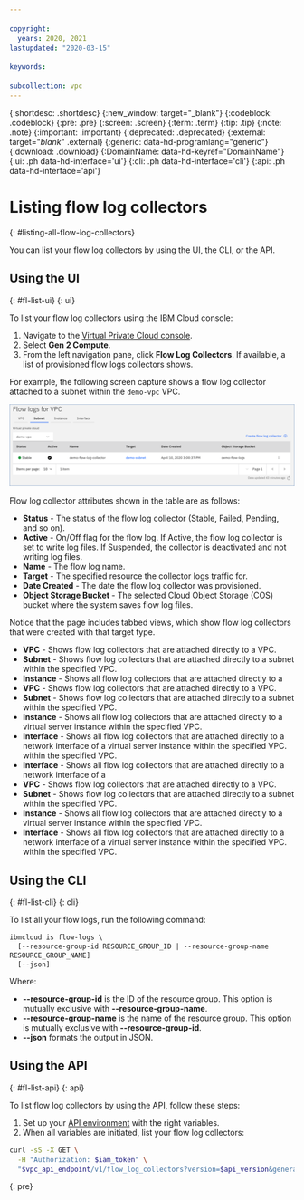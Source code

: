 ```yaml
---

copyright:
  years: 2020, 2021
lastupdated: "2020-03-15"

keywords:  

subcollection: vpc
---
```


{:shortdesc: .shortdesc}
{:new_window: target="_blank"}
{:codeblock: .codeblock}
{:pre: .pre}
{:screen: .screen}
{:term: .term}
{:tip: .tip}
{:note: .note}
{:important: .important}
{:deprecated: .deprecated}
{:external: target="_blank_" .external}
{:generic: data-hd-programlang="generic"}
{:download: .download}
{:DomainName: data-hd-keyref="DomainName"}
{:ui: .ph data-hd-interface='ui'}
{:cli: .ph data-hd-interface='cli'}
{:api: .ph data-hd-interface='api'}

# Listing flow log collectors
{: #listing-all-flow-log-collectors}

You can list your flow log collectors by using the UI, the CLI, or the API.

## Using the UI
{: #fl-list-ui}
{: ui}

To list your flow log collectors using the IBM Cloud console:

1. Navigate to the [Virtual Private Cloud console](https://cloud.ibm.com/vpc/).
2. Select **Gen 2 Compute**.
3. From the left navigation pane, click **Flow Log Collectors**. If available, a list of provisioned flow logs collectors shows.  

For example, the following screen capture shows a flow log collector attached to a subnet within the `demo-vpc` VPC.

   ![Subnet Tab](./images/flow-log-subnet-tab-items.png "Subnet List View")   


Flow log collector attributes shown in the table are as follows:

   * **Status** - The status of the flow log collector (Stable, Failed, Pending, and so on).
   * **Active** - On/Off flag for the flow log. If Active, the flow log collector is set to write log files. If Suspended, the collector is deactivated and not writing log files.
   * **Name** - The flow log name.
   * **Target** - The specified resource the collector logs traffic for.
   * **Date Created** - The date the flow log collector was provisioned.
   * **Object Storage Bucket** - The selected Cloud Object Storage (COS) bucket where the system saves flow log files.

   Notice that the page includes tabbed views, which show flow log collectors that were created with that target type.  

   * **VPC** - Shows flow log collectors that are attached directly to a VPC.
   * **Subnet** - Shows flow log collectors that are attached directly to a subnet within the specified VPC.
   * **Instance** - Shows all flow log collectors that are attached directly to a 
   * **VPC** - Shows flow log collectors that are attached directly to a VPC.
   * **Subnet** - Shows flow log collectors that are attached directly to a subnet within the specified VPC.
   * **Instance** - Shows all flow log collectors that are attached directly to a virtual server instance within the specified VPC.
   * **Interface** - Shows all flow log collectors that are attached directly to a network interface of a virtual server instance within the specified VPC. within the specified VPC.
   * **Interface** - Shows all flow log collectors that are attached directly to a network interface of a 
   * **VPC** - Shows flow log collectors that are attached directly to a VPC.
   * **Subnet** - Shows flow log collectors that are attached directly to a subnet within the specified VPC.
   * **Instance** - Shows all flow log collectors that are attached directly to a virtual server instance within the specified VPC.
   * **Interface** - Shows all flow log collectors that are attached directly to a network interface of a virtual server instance within the specified VPC. within the specified VPC.

## Using the CLI
{: #fl-list-cli}
{: cli}

To list all your flow logs, run the following command:

```
ibmcloud is flow-logs \
  [--resource-group-id RESOURCE_GROUP_ID | --resource-group-name RESOURCE_GROUP_NAME]
  [--json]
```

Where:

- **--resource-group-id** is the ID of the resource group. This option is mutually exclusive with **--resource-group-name**.
- **--resource-group-name** is the name of the resource group. This option is mutually exclusive with **--resource-group-id**.
- **--json** formats the output in JSON.

## Using the API
{: #fl-list-api}
{: api}

To list flow log collectors by using the API, follow these steps:

1. Set up your [API environment](/docs/vpc?topic=vpc-set-up-environment#api-prerequisites-setup) with
the right variables.
2. When all variables are initiated, list your flow log collectors:

```sh
curl -sS -X GET \
  -H "Authorization: $iam_token" \
  "$vpc_api_endpoint/v1/flow_log_collectors?version=$api_version&generation=2" | jq
```
{: pre}
